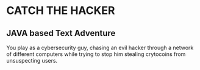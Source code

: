 # CATCH THE HACKER

## JAVA based Text Adventure

You play as a cybersecurity guy, chasing an evil hacker through a network of different computers while trying to stop
 him stealing crytocoins from unsuspecting users.
